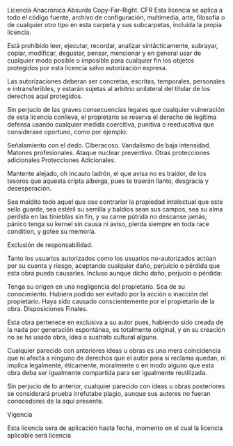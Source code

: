Licencia Anacrónica Absurda Copy-Far-Right. CFR
Esta licencia se aplica a todo el código fuente, archivo de configuración, multimedia, arte, filosofía o de cualquier otro tipo en esta carpeta y sus subcarpetas, incluida la propia licencia.

Está prohibido leer, ejecutar, recordar, analizar sintácticamente, subrayar, copiar, modificar, degustar, pensar, mencionar y en general usar de cualquier modo posible o imposible para cualquier fin los objetos protegidos por esta licencia salvo autorización expresa.

Las autorizaciones deberan ser concretas, escritas, temporales, personales e intransferibles, y estarán sujetas al arbitrio unilateral del titular de los derechos aquí protegidos.

Sin perjucio de las graves consecuencias legales que cualquier vulneración de esta licencia conlleva, el propietario se reserva el derecho de legítima defensa usando cualquier medida coercitiva, punitiva o reeducativa que considerase oportuno, como por ejemplo:

Señalamiento con el dedo.
Ciberacoso.
Vandalismo de baja intensidad.
Matones profesionales.
Ataque nuclear preventivo.
Otras protecciones adicionales
Protecciones Adicionales.

Mantente alejado, oh incauto ladrón, el que avisa no es traidor, de los tesoros que aquesta cripta alberga, pues te traerán llanto, desgracia y desesperación.

Sea maldito todo aquel que ose contrariar la propiedad intelectual que este sello guarde, sea estéril su semilla y baldíos sean sus campos, sea su alma perdida en las tinieblas sin fin, y su carne pútrida no descanse jamás; pánico tenga su kernel sin causa ni aviso, pierda siempre en toda race condition, y gotee su memoria.

Exclusión de responsabilidad.

Tanto los usuarios autorizados como los usuarios no-autorizados actúan por su cuenta y riesgo, aceptando cualquier daño, perjuicio o pérdida que esta obra pueda causarles. Incluso aunque dicho daño, perjucio o pérdida:

Tenga su origen en una negligencia del propietario.
Sea de su conocimiento.
Hubiera podido ser evitado por la acción o inacción del propietario.
Haya sido causado conscientemente por el propietario de la obra.
Disposiciones Finales.

Esta obra pertenece en exclusiva a su autor pues, habiendo sido creada de la nada por generación espontánea, es totalmente original, y en su creación no se ha usado obra, idea o sustrato cultural alguno.

Cualquier parecido con anteriores ideas u obras es una mera coincidencia que ni afecta a ninguno de derechos que el autor para sí reclama quedan, ni implica legalmente, éticamente, moralmente o en modo alguno que esta obra deba ser igualmente compartida para ser igualmente reutilizada.

Sin perjucio de lo anterior, cualquier parecido con ideas u obras posteriores se considerará prueba irrefutabe plagio, aunque sus autores no fueran conocedores de la aquí presente.

Vigencia

Esta licencia sera de aplicación hasta fecha, momento en el cual la licencia aplicable será licencia